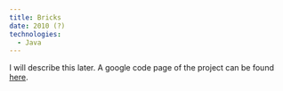 ```yaml
---
title: Bricks
date: 2010 (?)
technologies:
  - Java
---
```

I will describe this later. A google code page of the project can be
found <a href="http://code.google.com/p/bricks/" target="_blank">here</a>.
